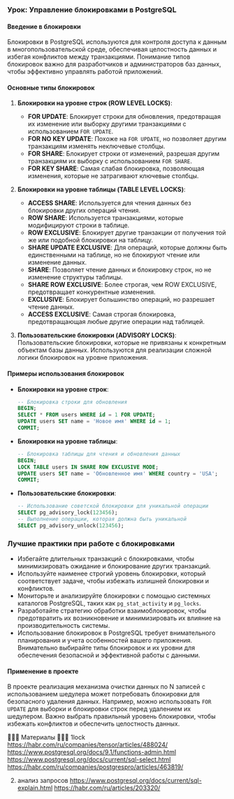 ### Урок: Управление блокировками в PostgreSQL

#### Введение в блокировки

Блокировки в PostgreSQL используются для контроля доступа к данным в многопользовательской среде, обеспечивая целостность данных и избегая конфликтов между транзакциями. Понимание типов блокировок важно для разработчиков и администраторов баз данных, чтобы эффективно управлять работой приложений.

#### Основные типы блокировок

1. **Блокировки на уровне строк (ROW LEVEL LOCKS)**:
    - **FOR UPDATE**: Блокирует строки для обновления, предотвращая их изменение или выборку другими транзакциями с использованием `FOR UPDATE`.
    - **FOR NO KEY UPDATE**: Похоже на `FOR UPDATE`, но позволяет другим транзакциям изменять неключевые столбцы.
    - **FOR SHARE**: Блокирует строки от изменений, разрешая другим транзакциям их выборку с использованием `FOR SHARE`.
    - **FOR KEY SHARE**: Самая слабая блокировка, позволяющая изменения, которые не затрагивают ключевые столбцы.

2. **Блокировки на уровне таблицы (TABLE LEVEL LOCKS)**:
    - **ACCESS SHARE**: Используется для чтения данных без блокировки других операций чтения.
    - **ROW SHARE**: Используется транзакциями, которые модифицируют строки в таблице.
    - **ROW EXCLUSIVE**: Блокирует другие транзакции от получения той же или подобной блокировки на таблицу.
    - **SHARE UPDATE EXCLUSIVE**: Для операций, которые должны быть единственными на таблице, но не блокируют чтение или изменение данных.
    - **SHARE**: Позволяет чтение данных и блокировку строк, но не изменение структуры таблицы.
    - **SHARE ROW EXCLUSIVE**: Более строгая, чем ROW EXCLUSIVE, предотвращает конкурентные изменения.
    - **EXCLUSIVE**: Блокирует большинство операций, но разрешает чтение данных.
    - **ACCESS EXCLUSIVE**: Самая строгая блокировка, предотвращающая любые другие операции над таблицей.

3. **Пользовательские блокировки (ADVISORY LOCKS)**:
   Пользовательские блокировки, которые не привязаны к конкретным объектам базы данных. Используются для реализации сложной логики блокировок на уровне приложения.

#### Примеры использования блокировок

- **Блокировки на уровне строк**:

  ```sql
  -- Блокировка строки для обновления
  BEGIN;
  SELECT * FROM users WHERE id = 1 FOR UPDATE;
  UPDATE users SET name = 'Новое имя' WHERE id = 1;
  COMMIT;
  ```

- **Блокировки на уровне таблицы**:

  ```sql
  -- Блокировка таблицы для чтения и обновления данных
  BEGIN;
  LOCK TABLE users IN SHARE ROW EXCLUSIVE MODE;
  UPDATE users SET name = 'Обновленное имя' WHERE country = 'USA';
  COMMIT;
  ```

- **Пользовательские блокировки**:

  ```sql
  -- Использование советской блокировки для уникальной операции
  SELECT pg_advisory_lock(123456);
  -- Выполнение операции, которая должна быть уникальной
  SELECT pg_advisory_unlock(123456);
  ```

### Лучшие практики при работе с блокировками

- Избегайте длительных транзакций с блокировками, чтобы минимизировать ожидание и блокирование других транзакций.
- Используйте наименее строгий уровень блокировки, который соответствует задаче, чтобы избежать излишней блокировки и конфликтов.
- Мониторьте и анализируйте блокировки с помощью системных каталогов PostgreSQL, таких как `pg_stat_activity` и `pg_locks`.
- Разработайте стратегию обработки взаимоблокировок, чтобы предотвратить их возникновение и минимизировать их влияние на производительность системы.
- Использование блокировок в PostgreSQL требует внимательного планирования и учета особенностей вашего приложения. Внимательно выбирайте типы блокировок и их уровни для обеспечения безопасной и эффективной работы с данными.


#### Применение в проекте

В проекте реализация механизма очистки данных по N записей с использованием шедулера может потребовать блокировки для безопасного удаления данных. Например, можно использовать `FOR UPDATE` для выборки и блокировки строк перед удалением их шедулером. Важно выбрать правильный уровень блокировки, чтобы избежать конфликтов и обеспечить целостность данных.


🐸🐸🐸 Материалы 🐸🐸🐸
1lock
   https://habr.com/ru/companies/tensor/articles/488024/
   https://www.postgresql.org/docs/9.1/functions-admin.html
   https://www.postgresql.org/docs/current/sql-select.html
   https://habr.com/ru/companies/postgrespro/articles/463819/

2) анализ запросов
   https://www.postgresql.org/docs/current/sql-explain.html
   https://habr.com/ru/articles/203320/